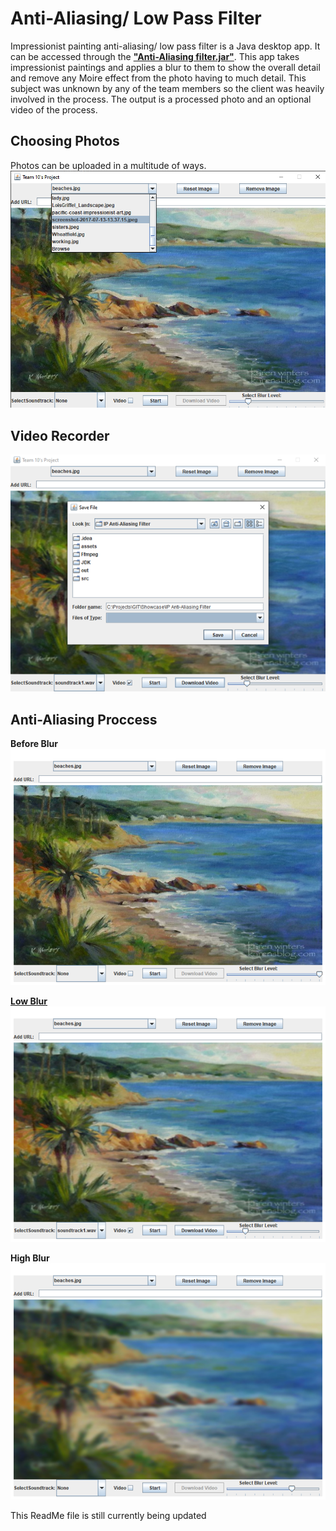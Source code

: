 # Anti-Aliasing/ Low Pass Filter
Impressionist painting anti-aliasing/ low pass filter is a Java desktop app. It can be accessed through the **["Anti-Aliasing filter.jar"](https://github.com/SamAbley/Showcase/blob/master/IP%20Anti-Aliasing%20Filter/Anti-Aliasing%20Filter.jar)**. This app takes impressionist paintings and applies a blur to them to show the overall detail and remove any Moire effect from the photo having to much detail. This subject was unknown by any of the team members so the client was heavily involved in the process. The output is a processed photo and an optional video of the process.

## Choosing Photos
Photos can be uploaded in a multitude of ways.
![Browse photos](https://github.com/SamAbley/Showcase/blob/master/ReadME%20Images/IP%20Anti-Aliasing%20Filter/Browse.png?raw=true)


## Video Recorder
![Save video](https://github.com/SamAbley/Showcase/blob/master/ReadME%20Images/IP%20Anti-Aliasing%20Filter/Save%20video.png?raw=true)


## Anti-Aliasing Proccess
**Before Blur**  
![Before Blur](https://github.com/SamAbley/Showcase/blob/master/ReadME%20Images/IP%20Anti-Aliasing%20Filter/Before%20Blur.png?raw=true)

<ins> **Low Blur** </ins>  
![Low Blur](https://github.com/SamAbley/Showcase/blob/master/ReadME%20Images/IP%20Anti-Aliasing%20Filter/blur%20low.png?raw=true)

**High Blur**  
![High Blur](https://github.com/SamAbley/Showcase/blob/master/ReadME%20Images/IP%20Anti-Aliasing%20Filter/blur%20high.png?raw=true)

This ReadMe file is still currently being updated
